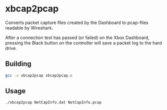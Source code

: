 # xbcap2pcap

Converts packet capture files created by the Dashboard to pcap-files readable by Wireshark.

After a connection test has passed (or failed) on the Xbox Dashboard, pressing the Black button on the controller will save a packet log to the hard drive.

## Building
```sh
gcc -o xbcap2pcap xbcap2pcap.c
```

## Usage
```sh
./xbcap2pcap NetCapInfo.dat NetCapInfo.pcap
```
